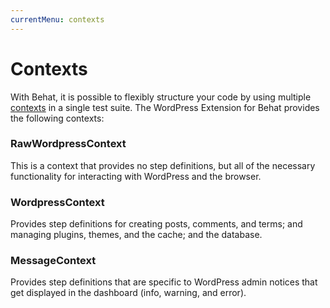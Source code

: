 ```yaml
---
currentMenu: contexts
---
```


# Contexts

With Behat, it is possible to flexibly structure your code by using multiple [contexts](http://docs.behat.org/en/latest/user_guide/context.html) in a single test suite. The WordPress Extension for Behat provides the following contexts:

### RawWordpressContext

This is a context that provides no step definitions, but all of the necessary functionality for interacting with WordPress and the browser.

### WordpressContext

Provides step definitions for creating posts, comments, and terms; and managing plugins, themes, and the cache; and the database.

### MessageContext

Provides step definitions that are specific to WordPress admin notices that get displayed in the dashboard (info, warning, and error).
